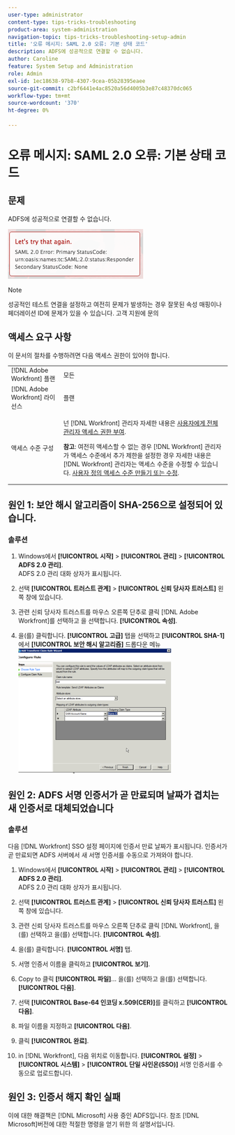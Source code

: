 ```yaml
---
user-type: administrator
content-type: tips-tricks-troubleshooting
product-area: system-administration
navigation-topic: tips-tricks-troubleshooting-setup-admin
title: '오류 메시지: SAML 2.0 오류: 기본 상태 코드'
description: ADFS에 성공적으로 연결할 수 없습니다.
author: Caroline
feature: System Setup and Administration
role: Admin
exl-id: 1ec18638-97b8-4307-9cea-05b28395eaee
source-git-commit: c2bf6441e4ac8520a56d4005b3e87c48370dc065
workflow-type: tm+mt
source-wordcount: '370'
ht-degree: 0%

---
```


# 오류 메시지: SAML 2.0 오류: 기본 상태 코드

## 문제

ADFS에 성공적으로 연결할 수 없습니다.

![SAML_2.0_Error_Primary_Status_Code.png](assets/saml-2.0-error-primary-status-code.png)

>[!NOTE]
>
>성공적인 테스트 연결을 설정하고 여전히 문제가 발생하는 경우 잘못된 속성 매핑이나 페더레이션 ID에 문제가 있을 수 있습니다. 고객 지원에 문의

## 액세스 요구 사항

이 문서의 절차를 수행하려면 다음 액세스 권한이 있어야 합니다.

<table style="table-layout:auto"> 
 <col> 
 <col> 
 <tbody> 
  <tr> 
   <td role="rowheader">[!DNL Adobe Workfront] 플랜</td> 
   <td>모든</td> 
  </tr> 
  <tr> 
   <td role="rowheader">[!DNL Adobe Workfront] 라이선스</td> 
   <td>플랜</td> 
  </tr> 
  <tr> 
   <td role="rowheader">액세스 수준 구성</td> 
   <td> <p>넌 [!DNL Workfront] 관리자 자세한 내용은 <a href="../../administration-and-setup/add-users/configure-and-grant-access/grant-a-user-full-administrative-access.md" class="MCXref xref">사용자에게 전체 관리자 액세스 권한 부여</a>.</p> <p><b>참고</b>: 여전히 액세스할 수 없는 경우 [!DNL Workfront] 관리자가 액세스 수준에서 추가 제한을 설정한 경우 자세한 내용은 [!DNL Workfront] 관리자는 액세스 수준을 수정할 수 있습니다. <a href="../../administration-and-setup/add-users/configure-and-grant-access/create-modify-access-levels.md" class="MCXref xref">사용자 정의 액세스 수준 만들기 또는 수정</a>.</p> </td> 
  </tr> 
 </tbody> 
</table>

## 원인 1: 보안 해시 알고리즘이 SHA-256으로 설정되어 있습니다.

### 솔루션

1. Windows에서 **[!UICONTROL 시작]** > **[!UICONTROL 관리]** > **[!UICONTROL ADFS 2.0 관리]**.\
   ADFS 2.0 관리 대화 상자가 표시됩니다.

1. 선택 **[!UICONTROL 트러스트 관계]** > **[!UICONTROL 신뢰 당사자 트러스트]** 왼쪽 창에 있습니다.

1. 관련 신뢰 당사자 트러스트를 마우스 오른쪽 단추로 클릭 [!DNL Adobe Workfront]를 선택하고 을 선택합니다. **[!UICONTROL 속성]**.
1. 을(를) 클릭합니다. **[!UICONTROL 고급]** 탭을 선택하고 **[!UICONTROL SHA-1]** 에서 **[!UICONTROL 보안 해시 알고리즘]** 드롭다운 메뉴\
   ![](assets/1-350x287.png)

## 원인 2: ADFS 서명 인증서가 곧 만료되며 날짜가 겹치는 새 인증서로 대체되었습니다

### 솔루션

다음 [!DNL Workfront] SSO 설정 페이지에 인증서 만료 날짜가 표시됩니다. 인증서가 곧 만료되면 ADFS 서버에서 새 서명 인증서를 수동으로 가져와야 합니다.

1. Windows에서 **[!UICONTROL 시작]** > **[!UICONTROL 관리]** > **[!UICONTROL ADFS 2.0 관리]**.\
   ADFS 2.0 관리 대화 상자가 표시됩니다.

1. 선택 **[!UICONTROL 트러스트 관계]** > **[!UICONTROL 신뢰 당사자 트러스트]** 왼쪽 창에 있습니다.

1. 관련 신뢰 당사자 트러스트를 마우스 오른쪽 단추로 클릭 [!DNL Workfront], 을(를) 선택하고 을(를) 선택합니다. **[!UICONTROL 속성]**.
1. 을(를) 클릭합니다. **[!UICONTROL 서명]** 탭.
1. 서명 인증서 이름을 클릭하고 **[!UICONTROL 보기]**.
1. Copy to 클릭 **[!UICONTROL 파일]**... 을(를) 선택하고 을(를) 선택합니다. **[!UICONTROL 다음]**.

1. 선택 **[!UICONTROL Base-64 인코딩 x.509(CER)]**&#x200B;를 클릭하고 **[!UICONTROL 다음]**.

1. 파일 이름을 지정하고 **[!UICONTROL 다음]**.
1. 클릭 **[!UICONTROL 완료]**.
1. in [!DNL Workfront], 다음 위치로 이동합니다. **[!UICONTROL 설정]** > **[!UICONTROL 시스템]** > **[!UICONTROL 단일 사인온(SSO)]** 서명 인증서를 수동으로 업로드합니다.

## 원인 3: 인증서 해지 확인 실패

이에 대한 해결책은 [!DNL Microsoft] 사용 중인 ADFS입니다. 참조 [!DNL Microsoft]버전에 대한 적절한 명령을 얻기 위한 의 설명서입니다.

